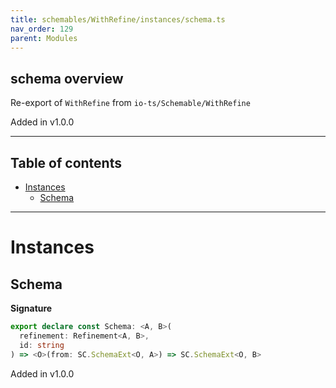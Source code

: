 ```yaml
---
title: schemables/WithRefine/instances/schema.ts
nav_order: 129
parent: Modules
---
```


## schema overview

Re-export of `WithRefine` from `io-ts/Schemable/WithRefine`

Added in v1.0.0

---

<h2 class="text-delta">Table of contents</h2>

- [Instances](#instances)
  - [Schema](#schema)

---

# Instances

## Schema

**Signature**

```ts
export declare const Schema: <A, B>(
  refinement: Refinement<A, B>,
  id: string
) => <O>(from: SC.SchemaExt<O, A>) => SC.SchemaExt<O, B>
```

Added in v1.0.0
